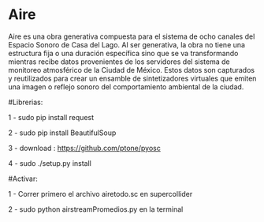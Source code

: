 # Aire
Aire es una obra generativa compuesta para el sistema de ocho canales del Espacio Sonoro de Casa del Lago. 
Al ser generativa, la obra no tiene una estructura fija o una duración específica sino que se va transformando 
mientras recibe datos provenientes de los servidores del sistema de monitoreo atmosférico de la Ciudad de México. 
Estos datos son capturados y reutilizados para crear un ensamble de sintetizadores virtuales que emiten una imagen 
o reflejo sonoro del comportamiento ambiental de la ciudad.

#Librerias:

1 - sudo pip install request

2 - sudo pip install BeautifulSoup

3 - download : https://github.com/ptone/pyosc

4 - sudo ./setup.py install

#Activar:

1 - Correr primero el archivo airetodo.sc en supercollider

2 - sudo python airstreamPromedios.py en la terminal 
